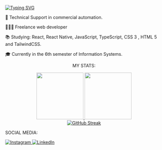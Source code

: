 <a href="https://git.io/typing-svg"><img src="https://readme-typing-svg.demolab.com?font=montserrat&size=40&duration=2000&pause=1000&color=1E90FF&center=true&vCenter=true&random=true&width=435&lines=Guilherme+Guelere" alt="Typing SVG" /></a>



💼 Technical Support in commercial automation.

👨🏻‍💻 Freelance web developer

📚 Studying: React, React Native, JavaScript, TypeScript, CSS 3 , HTML 5 and TailwindCSS.

🎓 Currently in the 6th semester of Information Systems.

<div align="center">
  <p>MY STATS:</p>
  <a href="https://github.com/GuilhermeHRG">
    <img height="150em" src="https://github-readme-stats.vercel.app/api?username=GuilhermeHRG&show_icons=true&theme=transparent"/>
    <img height="150em" src="https://github-readme-stats.vercel.app/api/top-langs/?username=GuilhermeHRG&layout=compact&langs_count=7&theme=transparent"/>
  </a>
  <br>
  <a href="https://git.io/streak-stats">
    <img src="https://streak-stats.demolab.com?user=GuilhermeHRG&theme=transparent&locale=pt_BR&exclude_days=Sun%2CSat" alt="GitHub Streak" />
  </a>
</div>
<div>
  <p>SOCIAL MEDIA:</p>
  <a href="https://www.instagram.com/guilherme.guelere/" target="_blank">
    <img src="https://img.shields.io/badge/-Instagram-%23E4405F?style=for-the-badge&logo=instagram&logoColor=white" alt="Instagram">
  </a>
  <a href="https://www.linkedin.com/in/guilhermehrg" target="_blank">
    <img src="https://img.shields.io/badge/-LinkedIn-%230077B5?style=for-the-badge&logo=linkedin&logoColor=white" alt="LinkedIn">
  </a>
</div>
